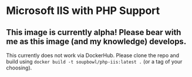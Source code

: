 # Microsoft IIS with PHP Support
## This image is currently alpha! Please bear with me as this image (and my knowledge) develops.
This currently does not work via DockerHub. Please clone the repo and build using `docker build -t soupbowl/php-iis:latest .` (or a tag of your choosing).
